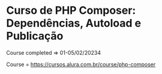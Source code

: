 # Curso de PHP Composer: Dependências, Autoload e Publicação

Course completed => 01-05/02/20234

Course = https://cursos.alura.com.br/course/php-composer
